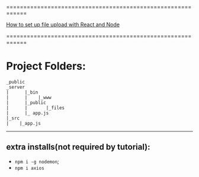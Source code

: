 ============================================================

[How to set up file upload with React and Node](https://medium.freecodecamp.org/how-to-create-file-upload-with-react-and-node-2aa3f9aab3f0)

============================================================

# Project Folders: 

```
_public
_server
|      |_bin
|      |    |_www
|      |_public
|      |       |_files       
|      |_ app.js
|_src
|    |_app.js
```

---

## extra installs(not required by tutorial): 

- `npm i -g nodemon`;
- `npm i axios`